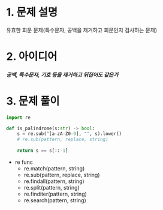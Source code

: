# 1. 문제 설명
유효한 회문 문제(특수문자, 공백을 제거하고 회문인지 검사하는 문제)

# 2. 아이디어
##### 공백, 특수문자, 기호 등을 제거하고 뒤집어도 같은가

# 3. 문제 풀이
```python
import re

def is_palindrome(s:str) -> bool:
	s = re.sub(^[a-zA-Z0-9], "", s).lower()
	# re.sub(pattern, replace, string)
	
	return s == s[::-1]
```

- re func
	- re.match(pattern, string)
	- re.sub(pattern, replace, string)
	- re.findall(pattern, string)
	- re.split(pattern, string)
	- re.finditer(pattern, string)
	- re.search(pattern, string)
